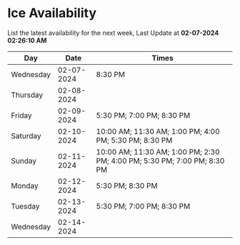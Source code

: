 # Ice Availability

List the latest availability for the next week, Last Update at **02-07-2024 02:26:10 AM**

| Day         | Date        | Times       |
| ----------- | ----------- | ----------- |
|Wednesday|02-07-2024|8:30 PM|
|Thursday|02-08-2024||
|Friday|02-09-2024|5:30 PM; 7:00 PM; 8:30 PM|
|Saturday|02-10-2024|10:00 AM; 11:30 AM; 1:00 PM; 4:00 PM; 5:30 PM; 8:30 PM|
|Sunday|02-11-2024|10:00 AM; 11:30 AM; 1:00 PM; 2:30 PM; 4:00 PM; 5:30 PM; 7:00 PM; 8:30 PM|
|Monday|02-12-2024|5:30 PM; 8:30 PM|
|Tuesday|02-13-2024|5:30 PM; 7:00 PM; 8:30 PM|
|Wednesday|02-14-2024||
